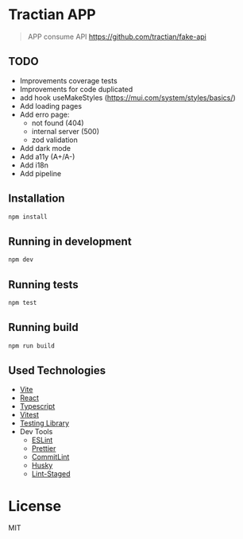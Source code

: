 # Tractian APP

> APP consume API https://github.com/tractian/fake-api


## TODO

- Improvements coverage tests
- Improvements for code duplicated
- add hook useMakeStyles (https://mui.com/system/styles/basics/)
- Add loading pages
- Add erro page:
  - not found (404)
  - internal server (500)
  - zod validation
- Add dark mode
- Add a11y (A+/A-)
- Add i18n
- Add pipeline


## Installation

```Bash
npm install
```

## Running in development

```Bash
npm dev
```

## Running tests

```Bash
npm test
```

## Running build

```Bash
npm run build
```

## Used Technologies

- [Vite](https://vitejs.dev/)
- [React](https://reactjs.org/)
- [Typescript](https://www.typescriptlang.org/)
- [Vitest](https://vitest.dev/)
- [Testing Library](https://testing-library.com/)
- Dev Tools
  - [ESLint](https://eslint.org/)
  - [Prettier](https://prettier.io/)
  - [CommitLint](https://commitlint.js.org/#/)
  - [Husky](https://typicode.github.io/husky/#/)
  - [Lint-Staged](https://github.com/okonet/lint-staged)

# License

MIT
